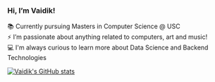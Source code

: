 ### Hi, I’m Vaidik!
📚 Currently pursuing Masters in Computer Science @ USC </br>
⚡️ I’m passionate about anything related to computers, art and music! </br>
💻 I'm always curious to learn more about Data Science and Backend Technologies  </br>


[![Vaidik's GitHub stats](https://github-readme-stats.vercel.app/api?username=VaidikV)](https://github.com/anuraghazra/github-readme-stats)
<!---
VaidikV/VaidikV is a ✨ special ✨ repository because its `README.md` (this file) appears on your GitHub profile.
You can click the Preview link to take a look at your changes.
--->
